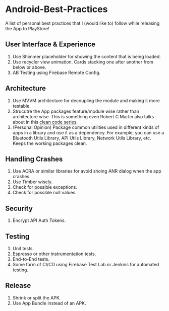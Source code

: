 # Android-Best-Practices
A list of personal best practices that I (would like to) follow while releasing the App to PlayStore!

## User Interface & Experience
1. Use Shimmer placeholder for showing the content that is being loaded.
2. Use recycler view animation. Cards stacking one after another from below or above.
3. AB Testing using Firebase Remote Config.

## Architecture
1. Use MVVM architecture for decoupling the module and making it more testable.
2. Strucutre the App packages feature/module wise rather than architecture wise. This is something even Robert C Martin also talks about in this [clean code series](https://www.youtube.com/watch?v=7EmboKQH8lM). 
3. (Personal Opinion) Package common utilities used in different kinds of apps in a library and use it as a dependency. For example, you can use a Bluetooth Utils Library, API Utils Library, Network Utils Library, etc. Keeps the working packages clean.

## Handling Crashes
1. Use ACRA or similar libraries for avoid shoing ANR dialog when the app crashes.
2. Use Timber wisely.
3. Check for possible exceptions.
4. Check for possible null values.

## Security
1. Encrypt API Auth Tokens.

## Testing
1. Unit tests.
2. Espresso or other instrumentation tests.
3. End-to-End tests.
4. Some form of CI/CD using Firebase Test Lab or Jenkins for automated testing.

## Release
1. Shrink or split the APK.
2. Use App Bundle instead of an APK.
